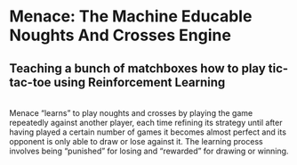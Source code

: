 # Menace: The Machine Educable Noughts And Crosses Engine
## Teaching a bunch of matchboxes how to play tic-tac-toe using Reinforcement Learning
<br />
Menace “learns” to play noughts and crosses by playing the game repeatedly against another player, each time refining its strategy until 
after having played a certain number of games it becomes almost perfect and its opponent is only able to draw or lose against it. The 
learning process involves being “punished” for losing and “rewarded” for drawing or winning.
